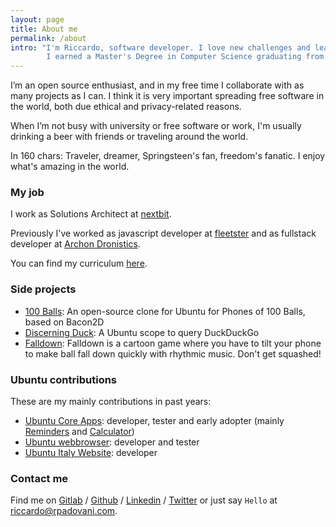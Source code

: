 ```yaml
---
layout: page
title: About me
permalink: /about
intro: "I'm Riccardo, software developer. I love new challenges and learning new things.
        I earned a Master's Degree in Computer Science graduating from Technische Universität München, with a focus on Security Engineering and Language Theory."
---
```


I’m an open source enthusiast, and in my free time I collaborate with as many
projects as I can. I think it is very important spreading free software in the
world, both due ethical and privacy-related reasons.

When I’m not busy with university or free software or work, I'm usually drinking
a beer with friends or traveling around the world.

In 160 chars: Traveler, dreamer, Springsteen's fan, freedom's fanatic. I enjoy
what's amazing in the world.

### My job

I work as Solutions Architect at [nextbit][nextbit].

Previously I've worked as javascript developer at [fleetster][fleetster] and as
fullstack developer at [Archon Dronistics][archon].

You can find my curriculum [here][cv].

### Side projects

- [100 Balls][100balls]: An open-source clone for Ubuntu for Phones of 100
Balls, based on Bacon2D
- [Discerning Duck][discerningduck]: A Ubuntu scope to query DuckDuckGo
- [Falldown][falldown]: Falldown is a cartoon game where you have to tilt your phone to make ball fall down quickly with rhythmic music. Don't get squashed!

### Ubuntu contributions

These are my mainly contributions in past years:

- [Ubuntu Core Apps][coreapps]: developer, tester and early adopter (mainly
[Reminders][reminders] and [Calculator][calculator])
- [Ubuntu webbrowser][browser]: developer and tester
- [Ubuntu Italy Website][ubuntuit]: developer

### Contact me

Find me on [Gitlab][gitlab] / [Github][github] / [Linkedin][linkedin] / [Twitter][twitter] or just
say `Hello` at [riccardo@rpadovani.com](mailto:riccardo@rpadovani.com).

[gitlab]: https://gitlab.com/rpadovani
[github]: https://github.com/rpadovani
[launchpad]: https://launchpad.net/~rpadovani/
[100balls]: https://github.com/rpadovani/100balls
[discerningduck]: https://github.com/rpadovani/discerning-duck
[coreapps]: https://launchpad.net/ubuntu-phone-coreapps
[reminders]: https://launchpad.net/reminders-app
[calculator]: https://launchpad.net/ubuntu-calculator-app
[ubuntuit]: http://www.ubuntu-it.org
[archon]: http://www.archon.ai/
[archonpost]: https://rpadovani.com/my-first-job
[linkedin]: http://it.linkedin.com/in/riccardopadovani
[browser]: https://launchpad.net/webbrowser-app
[falldown]: https://uappexplorer.com/app/falldown.rpadovani
[instagram]: https://instagram.com/padowan42/
[twitter]: https://twitter.com/rpadovani93
[cv]: https://cv.rpadovani.com
[fleetster]: http://www.fleetster.net/
[nextbit]: https://nextbit.it
